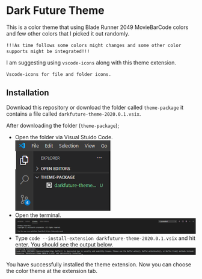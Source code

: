 # Dark Future Theme

This is a color theme that using Blade Runner 2049 MovieBarCode colors and few other colors that I picked it out randomly.

    !!!As time follows some colors might changes and some other color supports might be integrated!!!

I am suggesting using ```vscode-icons``` along with this theme extension. 
    
    Vscode-icons for file and folder icons.

## Installation

Download this repository or download the folder called ```theme-package``` it contains a file called ```darkfuture-theme-2020.0.1.vsix```.

 After downloading the folder (```theme-package```);

* Open the folder via Visual Stuido Code.
![Image of File Explorer](/readme-images/image_0.png)
* Open the terminal.
![Image of Terminal Panel](/readme-images/image_1.png)
* Type ```code --install-extension darkfuture-theme-2020.0.1.vsix``` and hit enter. You should see the output below.
![Image of Terminal Panel Output](/readme-images/image_2.png)

You have successfully installed the theme extension.
Now you can choose the color theme at the extension tab. 


